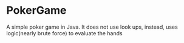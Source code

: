 # PokerGame
A simple poker game in Java. It does not use look ups, instead, uses logic(nearly brute force) to evaluate the hands
